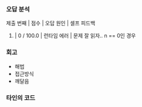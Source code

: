 ### 오답 분석
제출 번째 | 점수 | 오답 원인 | 셀프 피드백

1. |    0 / 100.0 | 런타임 에러          | 문제 잘 읽자.. n == 0인 경우

### 회고
- 해법
- 접근방식
- 깨달음

### 타인의 코드

